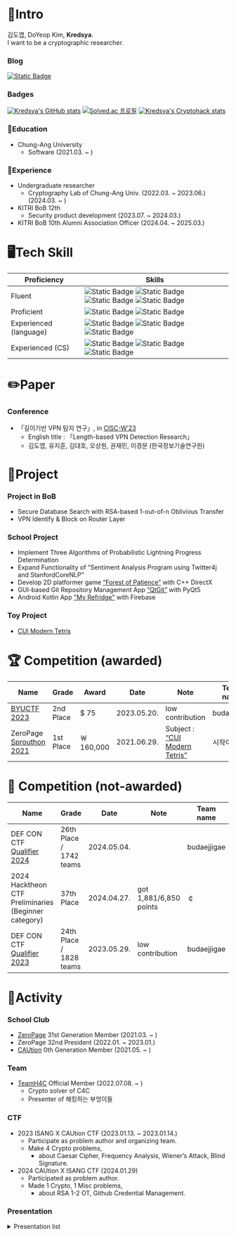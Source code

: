 # 📝Intro
김도엽, DoYeop Kim, **Kredsya**.   
I want to be a cryptographic researcher.

### Blog
[![Static Badge](https://img.shields.io/badge/Kredsya's_Notion-cccccc?style=for-the-badge&logo=notion&logoColor=000000&link=kredsya.notion.site)](https://kredsya.notion.site)

### Badges
[![Kredsya's GitHub stats](https://github-readme-stats.vercel.app/api?username=Kredsya&show_icons=true&theme=tokyonight)](https://github.com/Kredsya)
[![Solved.ac 프로필](http://mazassumnida.wtf/api/v2/generate_badge?boj=clock)](https://solved.ac/clock)
[![Kredsya's Cryptohack stats](https://github.com/user-attachments/assets/e585a330-ec75-48c8-88fe-f5d718d6ceeb)](https://cryptohack.org/user/Kredsya/)

### 🏫Education
- Chung-Ang University
  - Software (2021.03. ~ )

### 🏢Experience
- Undergraduate researcher
  - Cryptography Lab of Chung-Ang Univ. (2022.03. ~ 2023.06.) (2024.03. ~ )
- KITRI BoB 12th
  - Security product development (2023.07. ~ 2024.03.)
- KITRI BoB 10th Alumni Association Officer (2024.04. ~ 2025.03.)

# 🖥️Tech Skill
| Proficiency | Skills |
| --- | --- |
| Fluent | ![Static Badge](https://img.shields.io/badge/C-A8B9CC?style=for-the-badge&logo=C&logoColor=ffffff) ![Static Badge](https://img.shields.io/badge/C%2B%2B-00599C?style=for-the-badge&logo=C%2B%2B&logoColor=ffffff) ![Static Badge](https://img.shields.io/badge/Python-3776AB?style=for-the-badge&logo=Python&logoColor=ffffff) ![Static Badge](https://img.shields.io/badge/Git-F05032?style=for-the-badge&logo=Git&logoColor=ffffff) |
| Proficient | ![Static Badge](https://img.shields.io/badge/github-181717?style=for-the-badge&logo=Github&logoColor=ffffff) ![Static Badge](https://img.shields.io/badge/wireshark-1679A7?style=for-the-badge&logo=wireshark&logoColor=ffffff) |
| Experienced (language) | ![Static Badge](https://img.shields.io/badge/java-FFFFFF?style=for-the-badge&logo=openjdk&logoColor=000000) ![Static Badge](https://img.shields.io/badge/kotlin-7F52FF?style=for-the-badge&logo=kotlin&logoColor=ffffff) ![Static Badge](https://img.shields.io/badge/rust-000000?style=for-the-badge&logo=rust&logoColor=ffffff) |
| Experienced (CS) | ![Static Badge](https://img.shields.io/badge/mysql-4479A1?style=for-the-badge&logo=mysql&logoColor=ffffff) ![Static Badge](https://img.shields.io/badge/unity-FFFFFF?style=for-the-badge&logo=unity&logoColor=000000) ![Static Badge](https://img.shields.io/badge/arduino-00878F?style=for-the-badge&logo=arduino&logoColor=ffffff) |

# ✏️Paper
### Conference
- 「길이기반 VPN 탐지 연구」,  in [CISC-W’23](https://www.manuscriptlink.com/society/kiisc/conference/ciscw2023)
    - English title : 「Length-based VPN Detection Research」
    - 김도엽, 유지훈, 김대호, 오상원, 권재민, 이경문 (한국정보기술연구원)

# 📎Project
### Project in BoB
- Secure Database Search with RSA-based 1-out-of-n Oblivious Transfer
- VPN Identify & Block on Router Layer

### School Project
- Implement Three Algorithms of Probabilistic Lightning Progress Determination
- Expand Functionality of “Sentiment Analysis Program using Twitter4j and StanfordCoreNLP”
- Develop 2D platformer game [“Forest of Patience”](https://github.com/Kredsya/OOP-Proj4) with C++ DirectX
- GUI-based Git Repository Management App [“QtGit”](https://github.com/Kredsya/qtgit) with PyQt5
- Android Kotlin App ["My Refridge"](https://github.com/Mobile-app-development-2024-2/myfridge) with Firebase

### Toy Project
- [CUI Modern Tetris](https://github.com/Kredsya/TetrisForSproutThon)

# 🏆 Competition (awarded)

| Name | Grade | Award | Date | Note | Team name |
| --- | --- | --- | --- | --- | --- |
| [BYUCTF 2023](https://ctftime.org/event/1935) | 2nd Place | $ 75 | 2023.05.20. | low contribution | budaejjigae |
| ZeroPage [Sprouthon 2021](https://wiki.zeropage.org/wiki.php/새싹교실/2021) | 1st Place | ￦ 160,000 | 2021.06.29. | Subject : [“CUI Modern Tetris”](https://github.com/Kredsya/TetrisForSproutThon) | 시작이반 |

# 🏇 Competition (not-awarded)

| Name | Grade | Date | Note | Team name |
| --- | --- | --- | --- | --- |
| DEF CON CTF [Qualifier 2024](https://quals.2024.nautilus.institute/scoreboard.html) | 26th Place / 1742 teams | 2024.05.04. |  | budaejjigae |
| 2024 Hacktheon CTF Preliminaries (Beginner category) | 37th Place | 2024.04.27. | got 1,881/6,850 points | ￠ |
| DEF CON CTF [Qualifier 2023](https://quals.2023.nautilus.institute/scoreboard.html) | 24th Place / 1828 teams | 2023.05.29. | low contribution | budaejjigae |

# 🏃Activity
### School Club
- [ZeroPage](https://wiki.zeropage.org/wiki.php) 31st Generation Member (2021.03. ~ )
- ZeroPage 32nd President (2022.01. ~ 2023.01.)
- [CAUtion](https://www.notion.so/a4760404740c4a769891ab351298fbc3?pvs=21) 0th Generation Member (2021.05. ~ )

### Team
- [TeamH4C](https://teamh4c.com/) Official Member (2022.07.08. ~ )
    - Crypto solver of C4C
    - Presenter of 해킹하는 부엉이들

### CTF
- 2023 ISANG X CAUtion CTF (2023.01.13. ~ 2023.01.14.)
    - Participate as problem author and organizing team.
    - Make 4 Crypto problems,
        - about Caesar Cipher, Frequency Analysis, Wiener’s Attack, Blind Signature.
- 2024 CAUtion X ISANG CTF (2024.01.29)
    - Participated as problem author.
    - Made 1 Crypto, 1 Misc problems,
        - about RSA 1-2 OT, Github Credential Management.


### Presentation

<details>
<summary>Presentation list</summary>
<div markdown="1">
1. Number Theory Revisited in RSA Encryption Process (at a high school student level), at Hungjin High School Mathmatics Exploration Event (2019.07.16.)<br>
2. Algorithmization of Number Theory used in RSA, at Hungjin High School Mathmatics Exploration Competition (2020.11.)<br>
3. Things I Learned While Implementing RSA, at ZeroPage OMS (2021.05.19.)<br>
4. <a href="https://zeropage.org/seminar/119391">How to Solve Baekjoon #9267</a>, at ZeroPage OMS (2021.09.08.)<br>
5. <a href="https://youtu.be/UX4ihuSMkJE">How to Attack RSA Cryptosystem</a>, at ZeroPage Devils Camp 2022 (2022.07.14.)<br>
6. Twenty Years of Attacks on the RSA Cryptosystem, at Cryptography Lab Seminar (2022.07.05., 2022.08.23.)<br>
7. Understanding Wiener’s Attack from the Implementation Side, at ZeroPage OMS (2022.11.09.)<br>
8. <a href="https://youtu.be/j_4pZaPFK1k">RSA Tutorial with Calculator for Newbies</a>, at 제4회 해킹하는 부엉이들 뉴비 웹세미나 (2022.12.17.)<br>
9. What Do CTF Organizers Do? (Review from ISANG X CAUtion CTF Organizing Team), at ZeroPage OMS (2023.02.15.)<br>
10. Updatable Private Set Intersection, at Cryptography Lab Seminar (2022.10.13., 2023.02.01., 2023.03.24.)<br>
11. How To Get Intersection Without Knowing the Elements of Two Sets (UPSI Reveiw), at ZeroPage OMS (2023.05.08.)<br>
12. Write-up of Crypto Problems of CTF, at Cryptography Lab Seminar (2023.05.26.)<br>
13. CTF Crypto Introduction: Just the Basics, at CAUtion 2nd Internal Seminar (2023.05.31.)<br>
14. <a href="https://youtu.be/mZoJiramG78">OT(Oblivious Transfer) Presentation</a>, at ZeroPage Devils Camp 2023 (2023.06.30.)<br>
15. Exploring the Detailed Process of RSA in Action, at 2023 CCA 2nd Summer Seminar For newbies (2023.08.06.)<br>
16. Blocking OpenVPN(TCP) Protocol <a href="https://youtu.be/OhqG01gYHzY?si=PysizoS1O-1R0oFm">Demo Video</a>, at BoB Project 1st Presentation (2023.10.28.)<br>
17. Length-based VPN Detection Research, at <a href="https://manuscriptlink-society-file.s3.ap-northeast-1.amazonaws.com/kiisc/conference/ciscw2023/(%EC%B5%9C%EC%A2%85)+2023+%EB%8F%99%EA%B3%84%ED%95%99%EC%88%A0%EB%8C%80%ED%9A%8C+%ED%94%84%EB%A1%9C%EA%B7%B8%EB%9E%A8%EB%B6%81+v4.pdf">CISC-W’23 Interactive Session</a> (2023.12.2.)<br>
18. VPN Identify & Block on Router Layer, at BoB Project Final Presentation (2023.12.16.)<br>
19. Let’s kill TCP connection, at ZeroPage OMS (2024.03.20.)<br>
20. MEDS (Matrix Equivalence Digital Signature), at Cryptography Lab Seminar (2024.07.31.)<br>
</div>
</details>
